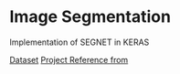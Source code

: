 # Image Segmentation
Implementation of SEGNET in KERAS


[Dataset](https://drive.google.com/file/d/0B0d9ZiqAgFkiOHR1NTJhWVJMNEU/view?usp=sharing)
[Project Reference from](https://github.com/divamgupta/image-segmentation-keras)
